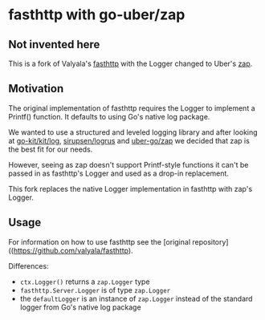# fasthttp with go-uber/zap

## Not invented here
This is a fork of Valyala's [fasthttp](https://github.com/valyala/fasthttp) with the Logger changed to Uber's [zap](https://github.com/uber-go/zap).

## Motivation
The original implementation of fasthttp requires the Logger to implement a Printf() function. It defaults to using Go's native log package.

We wanted to use a structured and leveled logging library and after looking at [go-kit/kit/log](https://github.com/go-kit/kit/tree/master/log), [sirupsen/logrus](https://github.com/sirupsen/logrus) and [uber-go/zap](https://github.com/uber-go/zap) we decided that zap is the best fit for our needs.

However, seeing as zap doesn't support Printf-style functions it can't be passed in as fasthttp's Logger and used as a drop-in replacement. 

This fork replaces the native Logger implementation in fasthttp with zap's Logger.

## Usage

For information on how to use fasthttp see the [original repository]((https://github.com/valyala/fasthttp).

Differences:

- `ctx.Logger()` returns a `zap.Logger` type
- `fasthttp.Server.Logger` is of type `zap.Logger`
- the `defaultLogger` is an instance of `zap.Logger` instead of the standard logger from Go's native log package




